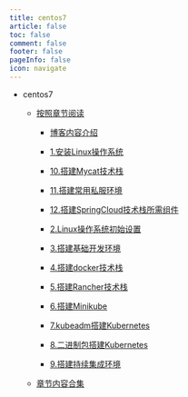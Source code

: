 ```yaml
---
title: centos7
article: false
toc: false
comment: false
footer: false
pageInfo: false
icon: navigate
---
```


- centos7


    - <a class="breadcrumb-link" target="_blank" href="shardings">按照章节阅读</a>

        - <a class="breadcrumb-link" target="_blank" href="shardings/centos7-chapter-0.博客内容介绍.html">博客内容介绍</a>

        - <a class="breadcrumb-link" target="_blank" href="shardings/centos7-chapter-1.安装Linux操作系统.html">1.安装Linux操作系统</a>

        - <a class="breadcrumb-link" target="_blank" href="shardings/centos7-chapter-10.搭建Mycat技术栈.html">10.搭建Mycat技术栈</a>

        - <a class="breadcrumb-link" target="_blank" href="shardings/centos7-chapter-11.搭建常用私服环境.html">11.搭建常用私服环境</a>

        - <a class="breadcrumb-link" target="_blank" href="shardings/centos7-chapter-12.搭建SpringCloud技术栈所需组件.html">12.搭建SpringCloud技术栈所需组件</a>

        - <a class="breadcrumb-link" target="_blank" href="shardings/centos7-chapter-2.Linux操作系统初始设置.html">2.Linux操作系统初始设置</a>

        - <a class="breadcrumb-link" target="_blank" href="shardings/centos7-chapter-3.搭建基础开发环境.html">3.搭建基础开发环境</a>

        - <a class="breadcrumb-link" target="_blank" href="shardings/centos7-chapter-4.搭建docker技术栈.html">4.搭建docker技术栈</a>

        - <a class="breadcrumb-link" target="_blank" href="shardings/centos7-chapter-5.搭建Rancher技术栈.html">5.搭建Rancher技术栈</a>

        - <a class="breadcrumb-link" target="_blank" href="shardings/centos7-chapter-6.搭建Minikube.html">6.搭建Minikube</a>

        - <a class="breadcrumb-link" target="_blank" href="shardings/centos7-chapter-7.kubeadm搭建Kubernetes.html">7.kubeadm搭建Kubernetes</a>

        - <a class="breadcrumb-link" target="_blank" href="shardings/centos7-chapter-8.二进制包搭建Kubernetes.html">8.二进制包搭建Kubernetes</a>

        - <a class="breadcrumb-link" target="_blank" href="shardings/centos7-chapter-9.搭建持续集成环境.html">9.搭建持续集成环境</a>

    - <a class="breadcrumb-link" target="_blank" href="centos7.html#intro">章节内容合集</a>
